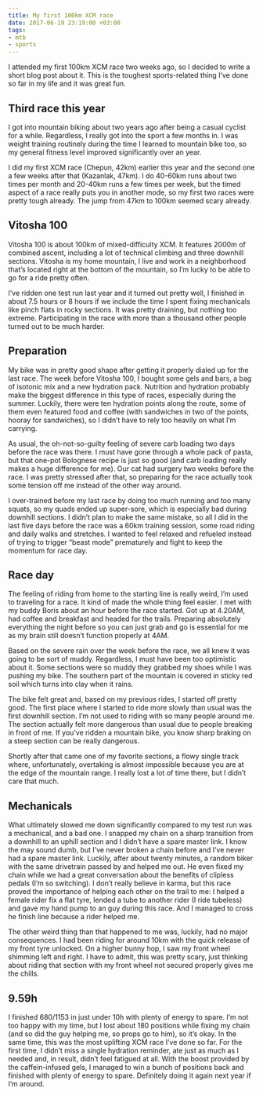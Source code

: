 ```yaml
---
title: My first 100km XCM race
date: 2017-06-19 23:19:00 +03:00
tags:
- mtb
- sports
---
```


I attended my first 100km XCM race two weeks ago, so I decided to write a short blog post about it. This is the toughest sports-related thing I’ve done so far in my life and it was great fun.

## Third race this year
I got into mountain biking about two years ago after being a casual cyclist for a while. Regardless, I really got into the sport a few months in. I was weight training routinely during the time I learned to mountain bike too, so my general fitness level improved significantly over an year.

I did my first XCM race (Chepun, 42km) earlier this year and the second one a few weeks after that (Kazanlak, 47km). I do 40-60km  runs about two times per month and 20-40km runs a few times per week, but the timed aspect of a race really puts you in another mode, so my first two races were pretty tough already. The jump from 47km to 100km seemed scary already.

## Vitosha 100
Vitosha 100 is about 100km of mixed-difficulty XCM. It features 2000m of combined ascent, including a lot of technical climbing and three downhill sections. Vitosha is my home mountain, I live and work in a neighborhood that’s located right at the bottom of the mountain, so I’m lucky to be able to go for a ride pretty often.

I’ve ridden one test run last year and it turned out pretty well, I finished in about 7.5 hours or 8 hours if we include the time I spent fixing mechanicals like pinch flats in rocky sections. It was pretty draining, but nothing too extreme. Participating in the race with more than a thousand other people turned out to be much harder.

## Preparation
My bike was in pretty good shape after getting it properly dialed up for the last race. The week before Vitosha 100, I bought some gels and bars, a bag of isotonic mix and a new hydration pack. Nutrition and hydration probably make the biggest difference in this type of races, especially during the summer. Luckily, there were ten hydration points along the route, some of them even featured food and coffee (with sandwiches in two of the points, hooray for sandwiches), so I didn’t have to rely too heavily on what I’m carrying.

As usual, the oh-not-so-guilty feeling of severe carb loading two days before the race was there. I must have gone through a whole pack of pasta, but that one-pot Bolognese recipe is just so good (and carb loading really makes a huge difference for me). Our cat had surgery two weeks before the race. I was pretty stressed after that, so preparing for the race actually took some tension off me instead of the other way around.

I over-trained before my last race by doing too much running and  too many squats, so my quads ended up super-sore, which is especially bad during downhill sections. I didn’t plan to make the same mistake, so all I did in the last five days before the race was a 60km training session, some road riding and daily walks and stretches. I wanted to feel relaxed and refueled instead of trying to trigger “beast mode” prematurely and fight to keep the momentum for race day.

## Race day
The feeling of riding from home to the starting line is really weird, I’m used to traveling for a race. It kind of made the whole thing feel easier. I met with my buddy Boris about an hour before the race started. Got up at 4.20AM, had coffee and breakfast and headed for the trails. Preparing absolutely everything the night before so you can just grab and go is essential for me as my brain still doesn’t function properly at 4AM.

Based on the severe rain over the week before the race, we all knew it was going to be sort of muddy. Regardless, I must have been too optimistic about it. Some sections were so muddy they grabbed my shoes while I was pushing my bike. The southern part of the mountain is covered in sticky red soil which turns into clay when it rains.

The bike felt great and, based on my previous rides, I started off pretty good. The first place where I started to ride more slowly than usual was the first downhill section. I’m not used to riding with so many people around me. The section actually felt more dangerous than usual due to people breaking in front of me. If you’ve ridden a mountain bike, you know sharp braking on a steep section can be really dangerous.

Shortly after that came one of my favorite sections, a flowy single track where, unfortunately, overtaking is almost impossible because you are at the edge of the mountain range. I really lost a lot of time there, but I didn’t care that much.

## Mechanicals
What ultimately slowed me down significantly compared to my test run was a mechanical, and a bad one. I snapped my chain on a sharp transition from a downhill to an uphill section and I didn’t have a spare master link. I know the may sound dumb, but I’ve never broken a chain before and I’ve never had a spare master link. Luckily, after about twenty minutes, a random biker with the same drivetrain passed by and helped me out. He even fixed my chain while we had a great conversation about the benefits of clipless pedals (I’m so switching). I don’t really believe in karma, but this race proved the importance of helping each other on the trail to me: I helped a female rider fix a flat tyre, lended a tube to another rider (I ride tubeless) and gave my hand pump to an guy during this race. And I managed to cross he finish line because a rider helped me.

The other weird thing than that happened to me was, luckily, had no major consequences. I had been riding for around 10km with the quick release of my front tyre unlocked. On a higher bunny hop, I saw my front wheel shimming left and right. I have to admit, this was pretty scary, just thinking about riding that section with my front wheel not secured properly gives me the chills.

## 9.59h
I finished 680/1153 in just under 10h with plenty of energy to spare. I’m not too happy with my time, but I lost about 180 positions while fixing my chain (and so did the guy helping me, so props go to him), so it’s okay. In the same time, this was the most uplifting XCM race I’ve done so far. For the first time, I didn’t miss a single hydration reminder, ate just as much as I needed and, in result, didn’t feel fatigued at all. With the boost provided by the caffein-infused gels, I managed to win a bunch of positions back and finished with plenty of energy to spare. Definitely doing it again next year if I’m around.